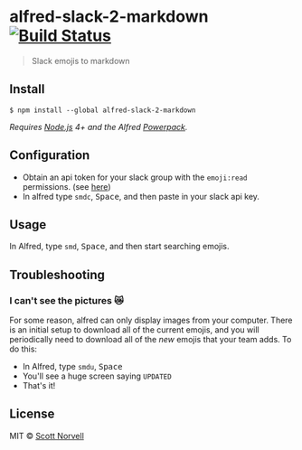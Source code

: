 # alfred-slack-2-markdown [![Build Status](https://travis-ci.org/scottlnorvell/alfred-slack-2-markdown.svg?branch=master)](https://travis-ci.org/scottlnorvell/alfred-slack-2-markdown)

> Slack emojis to markdown


## Install

```
$ npm install --global alfred-slack-2-markdown
```

*Requires [Node.js](https://nodejs.org) 4+ and the Alfred [Powerpack](https://www.alfredapp.com/powerpack/).*


## Configuration

- Obtain an api token for your slack group with the `emoji:read` permissions. (see [here](https://api.slack.com/methods/emoji.list))
- In alfred type `smdc`, <kbd>Space</kbd>, and then paste in your slack api key.

## Usage

In Alfred, type `smd`, <kbd>Space</kbd>, and then start searching emojis.


## Troubleshooting
### I can't see the pictures 😿
For some reason, alfred can only display images from your computer.
There is an initial setup to download all of the current emojis, and
you will periodically need to download all of the _new_ emojis that your team adds. To do this:

- In Alfred, type `smdu`, <kbd>Space</kbd>
- You'll see a huge screen saying `UPDATED`
- That's it!



## License

MIT © [Scott Norvell](http://scottlnorvell.com)

